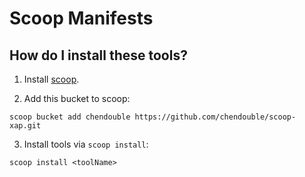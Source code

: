 # Scoop Manifests

## How do I install these tools?

1. Install [scoop](https://github.com/lukesampson/scoop).

2. Add this bucket to scoop:

```
scoop bucket add chendouble https://github.com/chendouble/scoop-xap.git
```

3. Install tools via `scoop install`:

```
scoop install <toolName>
```
